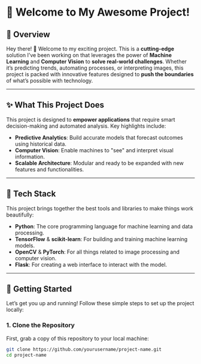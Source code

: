 # 🚀 **Welcome to My Awesome Project!**

## 🌟 **Overview**

Hey there! 👋 Welcome to my exciting project. This is a **cutting-edge** solution I’ve been working on that leverages the power of **Machine Learning** and **Computer Vision** to **solve real-world challenges**. Whether it’s predicting trends, automating processes, or interpreting images, this project is packed with innovative features designed to **push the boundaries** of what’s possible with technology.

---

## ✨ **What This Project Does**

This project is designed to **empower applications** that require smart decision-making and automated analysis. Key highlights include:

- **Predictive Analytics**: Build accurate models that forecast outcomes using historical data.
- **Computer Vision**: Enable machines to "see" and interpret visual information.
- **Scalable Architecture**: Modular and ready to be expanded with new features and functionalities.

---

## 🔧 **Tech Stack**

This project brings together the best tools and libraries to make things work beautifully:

- **Python**: The core programming language for machine learning and data processing.
- **TensorFlow** & **scikit-learn**: For building and training machine learning models.
- **OpenCV** & **PyTorch**: For all things related to image processing and computer vision.
- **Flask**: For creating a web interface to interact with the model.

---

## 🚀 **Getting Started**

Let’s get you up and running! Follow these simple steps to set up the project locally:

### 1. Clone the Repository

First, grab a copy of this repository to your local machine:

```bash
git clone https://github.com/yourusername/project-name.git
cd project-name

